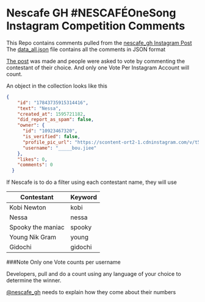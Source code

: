 # Nescafe GH #NESCAFÉOneSong Instagram Competition Comments
This Repo contains comments pulled from the  [nescafe_gh Instagram Post](https://www.instagram.com/p/CCxjYoHpxPP/)
The [data_all.json](https://github.com/timoye/kotey-ig-response/blob/master/data_all.json) file contains all the comments in JSON format

[The post](https://www.instagram.com/p/CCxjYoHpxPP/) was made and people were asked to vote by commenting the contestant of their choice. And only one Vote Per Instagram Account will count.
 
 An object in the collection looks like this
 ```json
{
     "id": "17843735915314416",
     "text": "Nessa",
     "created_at": 1595721182,
     "did_report_as_spam": false,
     "owner": {
       "id": "10923467320",
       "is_verified": false,
       "profile_pic_url": "https://scontent-ort2-1.cdninstagram.com/v/t51.2885-19/s150x150/50676812_319384725356340_6150837795771383808_n.jpg?_nc_ht=scontent-ort2-1.cdninstagram.com&_nc_ohc=APmJpyNnVX4AX-2oS6o&oh=c918da4771b5601bf116d16d6c271072&oe=5F446632",
       "username": "_____bou.jiee"
     },
     "likes": 0,
     "comments": 0
   }
 ```
 
If Nescafe is to do a filter using each contestant name,
they will use

| Contestant  | Keyword |
| ------------- | ------------- |
| Kobi Newton  | kobi  |
| Nessa  | nessa  |
| Spooky the maniac  | spooky  |
| Young Nik Gram  | young  |
| Gidochi  | gidochi  |

###Note
Only one Vote counts per username

Developers, pull and do a count using any language of your choice to determine the winner.

[@nescafe_gh](https://www.instagram.com/nescafe_gh/) needs to explain how they come about their numbers
